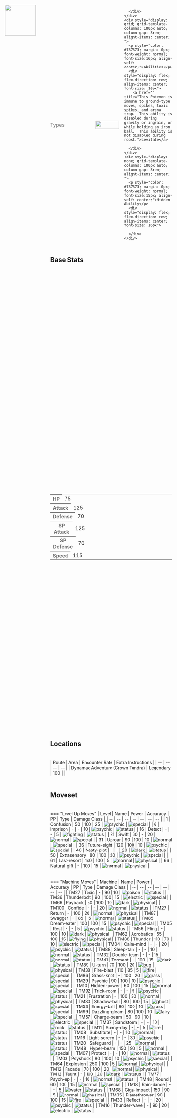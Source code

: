 <div style="display: flex; flex-direction: row; column-gap: 3rem; align-content: center;">
  <img src="../../img/pokemon/azelf.png" width="100"/>

  <div style="display: grid; grid-template-rows: 1fr 1fr 1fr; row-gap: 0.5rem;">
    <div style="display: grid; grid-template-columns: 100px auto; column-gap: 3rem; alignt-items: center;">
      <p style="color: #737373; margin: 0px; font-weight: normal; font-size: 16px; align-self: center;">Types</p>
      <div style="display: flex; flex-direction: row; align-items: center; column-gap: 1rem">
        <img src='../../img/types/psychic.png' style='width: 77px; height: 26px;'/>
        
      </div>
    </div>
    <div style="display: grid; grid-template-columns: 100px auto; column-gap: 3rem; alignt-items: center; ">
      <p style="color: #737373; margin: 0px;  font-weight: normal; font-size:16px; align-self: center;">Abilities</p>
      <div style="display: flex; flex-direction: row; align-items: center; font-size: 16px">
        <a href='' title="This Pokemon is immune to ground-type moves, spikes, toxic spikes, and arena trap.  This ability is disabled during gravity or ingrain, or while holding an iron ball.  This ability is not disabled during roost.">Levitate</a>
        
      </div>
    </div>
    <div style="display: none; grid-template-columns: 100px auto; column-gap: 3rem; alignt-items: center; ">
      <p style="color: #737373; margin: 0px;  font-weight: normal; font-size:15px; align-self: center;">Hidden Ability</p>
      <div style="display: flex; flex-direction: row; align-items: center; font-size: 16px">
        
      </div>
    </div>
  </div>
</div>

## Base Stats
<table style="width: 100%">
  <tbody style="width: 100%;">
    <tr style="display: flex; align-items: center;">
      <th style="color: #737373;" >HP</th>
      <td style="border-top: none; width: 70px">75</td>
      <td style="width: 100%; min-width: 450px; border-top: none;">
        <div style="width: 29%;" class="ranking-bar rank-3">
        </div>
      </td>
    </tr>
    <tr style="display: flex; align-items: center;">
      <th style="color: #737373;">Attack</th>
      <td style="border-top: none; width: 70px">125</td>
      <td style="width: 100%; min-width: 450px; border-top: none;">
        <div style="width: 49%;" class="ranking-bar rank-5">
        </div>
      </td>
    </tr>
    <tr style="display: flex; align-items: center;">
      <th style="color: #737373;">Defense</th>
      <td style="border-top: none; width: 70px">70</td>
      <td style="width: 100%; min-width: 450px; border-top: none;">
        <div style="width: 27%;" class="ranking-bar rank-3">
        </div>
      </td>
    </tr>
    <tr style="display: flex; align-items: center;">
      <th style="color: #737373;">SP Attack</th>
      <td style="border-top: none; width: 70px">125</td>
      <td style="width: 100%; min-width: 450px; border-top: none;">
        <div style="width: 49%;" class="ranking-bar rank-5">
        </div>
      </td>
    </tr>
    <tr style="display: flex; align-items: center;">
      <th style="color: #737373;">SP Defense</th>
      <td style="border-top: none; width: 70px">70</td>
      <td style="width: 100%; min-width: 450px; border-top: none;">
        <div style="width: 27%;" class="ranking-bar rank-3">
        </div>
      </td>
    </tr>
    <tr style="display: flex; align-items: center;">
      <th style="color: #737373;">Speed</th>
      <td style="border-top: none; width: 70px">115</td>
      <td style="width: 100%; min-width: 450px; border-top: none;">
        <div style="width: 45%;" class="ranking-bar rank-5">
        </div>
      </td>
    </tr>
  </tbody>
</table>



## Locations
| Route | Area | Encounter Rate | Extra Instructions |
        | -- | -- | -- | -- |
        	| Dynamax Adventure (Crown Tundra) | Legendary | 100 |  |

        

## Moveset

=== "Level Up Moves"
    | Level | Name | Power | Accuracy | PP | Type | Damage Class |
        | -- | -- | -- | -- | -- | -- | -- |
        	| 1 | Confusion | 50 | 100 | 25 | ![psychic](../img/types/psychic.png) | ![special](../img/types/special.png) |
	| 6 | Imprison | - | - | 10 | ![psychic](../img/types/psychic.png) | ![status](../img/types/status.png) |
	| 16 | Detect | - | - | 5 | ![fighting](../img/types/fighting.png) | ![status](../img/types/status.png) |
	| 21 | Swift | 60 | - | 20 | ![normal](../img/types/normal.png) | ![special](../img/types/special.png) |
	| 31 | Uproar | 90 | 100 | 10 | ![normal](../img/types/normal.png) | ![special](../img/types/special.png) |
	| 36 | Future-sight | 120 | 100 | 10 | ![psychic](../img/types/psychic.png) | ![special](../img/types/special.png) |
	| 46 | Nasty-plot | - | - | 20 | ![dark](../img/types/dark.png) | ![status](../img/types/status.png) |
	| 50 | Extrasensory | 80 | 100 | 20 | ![psychic](../img/types/psychic.png) | ![special](../img/types/special.png) |
	| 61 | Last-resort | 140 | 100 | 5 | ![normal](../img/types/normal.png) | ![physical](../img/types/physical.png) |
	| 66 | Natural-gift | - | 100 | 15 | ![normal](../img/types/normal.png) | ![physical](../img/types/physical.png) |

        

=== "Machine Moves"
    | Machine | Name | Power | Accuracy | PP | Type | Damage Class |
        | -- | -- | -- | -- | -- | -- | -- |
        	| TM27 | Toxic | - | 90 | 10 | ![poison](../img/types/poison.png) | ![status](../img/types/status.png) |
	| TM36 | Thunderbolt | 90 | 100 | 15 | ![electric](../img/types/electric.png) | ![special](../img/types/special.png) |
	| TM66 | Payback | 50 | 100 | 10 | ![dark](../img/types/dark.png) | ![physical](../img/types/physical.png) |
	| TM100 | Confide | - | - | 20 | ![normal](../img/types/normal.png) | ![status](../img/types/status.png) |
	| TM27 | Return | - | 100 | 20 | ![normal](../img/types/normal.png) | ![physical](../img/types/physical.png) |
	| TM87 | Swagger | - | 85 | 15 | ![normal](../img/types/normal.png) | ![status](../img/types/status.png) |
	| TM85 | Dream-eater | 100 | 100 | 15 | ![psychic](../img/types/psychic.png) | ![special](../img/types/special.png) |
	| TM05 | Rest | - | - | 5 | ![psychic](../img/types/psychic.png) | ![status](../img/types/status.png) |
	| TM56 | Fling | - | 100 | 10 | ![dark](../img/types/dark.png) | ![physical](../img/types/physical.png) |
	| TM62 | Acrobatics | 55 | 100 | 15 | ![flying](../img/types/flying.png) | ![physical](../img/types/physical.png) |
	| TM38 | Thunder | 110 | 70 | 10 | ![electric](../img/types/electric.png) | ![special](../img/types/special.png) |
	| TM04 | Calm-mind | - | - | 20 | ![psychic](../img/types/psychic.png) | ![status](../img/types/status.png) |
	| TM88 | Sleep-talk | - | - | 10 | ![normal](../img/types/normal.png) | ![status](../img/types/status.png) |
	| TM32 | Double-team | - | - | 15 | ![normal](../img/types/normal.png) | ![status](../img/types/status.png) |
	| TM41 | Torment | - | 100 | 15 | ![dark](../img/types/dark.png) | ![status](../img/types/status.png) |
	| TM89 | U-turn | 70 | 100 | 20 | ![bug](../img/types/bug.png) | ![physical](../img/types/physical.png) |
	| TM38 | Fire-blast | 110 | 85 | 5 | ![fire](../img/types/fire.png) | ![special](../img/types/special.png) |
	| TM86 | Grass-knot | - | 100 | 20 | ![grass](../img/types/grass.png) | ![special](../img/types/special.png) |
	| TM29 | Psychic | 90 | 100 | 10 | ![psychic](../img/types/psychic.png) | ![special](../img/types/special.png) |
	| TM10 | Hidden-power | 60 | 100 | 15 | ![normal](../img/types/normal.png) | ![special](../img/types/special.png) |
	| TM92 | Trick-room | - | - | 5 | ![psychic](../img/types/psychic.png) | ![status](../img/types/status.png) |
	| TM21 | Frustration | - | 100 | 20 | ![normal](../img/types/normal.png) | ![physical](../img/types/physical.png) |
	| TM30 | Shadow-ball | 80 | 100 | 15 | ![ghost](../img/types/ghost.png) | ![special](../img/types/special.png) |
	| TM53 | Energy-ball | 90 | 100 | 10 | ![grass](../img/types/grass.png) | ![special](../img/types/special.png) |
	| TM99 | Dazzling-gleam | 80 | 100 | 10 | ![fairy](../img/types/fairy.png) | ![special](../img/types/special.png) |
	| TM57 | Charge-beam | 50 | 90 | 10 | ![electric](../img/types/electric.png) | ![special](../img/types/special.png) |
	| TM37 | Sandstorm | - | - | 10 | ![rock](../img/types/rock.png) | ![status](../img/types/status.png) |
	| TM11 | Sunny-day | - | - | 5 | ![fire](../img/types/fire.png) | ![status](../img/types/status.png) |
	| TM08 | Substitute | - | - | 10 | ![normal](../img/types/normal.png) | ![status](../img/types/status.png) |
	| TM16 | Light-screen | - | - | 30 | ![psychic](../img/types/psychic.png) | ![status](../img/types/status.png) |
	| TM20 | Safeguard | - | - | 25 | ![normal](../img/types/normal.png) | ![status](../img/types/status.png) |
	| TM48 | Hyper-beam | 150 | 90 | 5 | ![normal](../img/types/normal.png) | ![special](../img/types/special.png) |
	| TM07 | Protect | - | - | 10 | ![normal](../img/types/normal.png) | ![status](../img/types/status.png) |
	| TM03 | Psyshock | 80 | 100 | 10 | ![psychic](../img/types/psychic.png) | ![special](../img/types/special.png) |
	| TM64 | Explosion | 250 | 100 | 5 | ![normal](../img/types/normal.png) | ![physical](../img/types/physical.png) |
	| TM12 | Facade | 70 | 100 | 20 | ![normal](../img/types/normal.png) | ![physical](../img/types/physical.png) |
	| TM12 | Taunt | - | 100 | 20 | ![dark](../img/types/dark.png) | ![status](../img/types/status.png) |
	| TM77 | Psych-up | - | - | 10 | ![normal](../img/types/normal.png) | ![status](../img/types/status.png) |
	| TM48 | Round | 60 | 100 | 15 | ![normal](../img/types/normal.png) | ![special](../img/types/special.png) |
	| TM18 | Rain-dance | - | - | 5 | ![water](../img/types/water.png) | ![status](../img/types/status.png) |
	| TM68 | Giga-impact | 150 | 90 | 5 | ![normal](../img/types/normal.png) | ![physical](../img/types/physical.png) |
	| TM35 | Flamethrower | 90 | 100 | 15 | ![fire](../img/types/fire.png) | ![special](../img/types/special.png) |
	| TM33 | Reflect | - | - | 20 | ![psychic](../img/types/psychic.png) | ![status](../img/types/status.png) |
	| TM16 | Thunder-wave | - | 90 | 20 | ![electric](../img/types/electric.png) | ![status](../img/types/status.png) |

        
